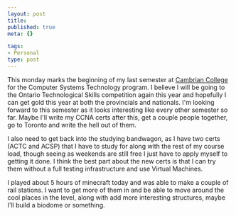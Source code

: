 ```yaml
--- 
layout: post
title: 
published: true
meta: {}

tags: 
- Personal
type: post
---
```


This monday marks the beginning of my last semester at [Cambrian College](http://cambriancollege.ca) for the Computer Systems Technology program. I believe I will be going to the Ontario Technological Skills competition again this year and hopefully I can get gold this year at both the provincials and nationals. I'm looking forward to this semester as it looks interesting like every other semester so far. Maybe I'll write my CCNA certs after this, get a couple people together, go to Toronto and write the hell out of them.    

I also need to get back into the studying bandwagon, as I have two certs (ACTC and ACSP) that I have to study for along with the rest of my course load, though seeing as weekends are still free I just have to apply myself to getting it done. I think the best part about the new certs is that I can try them without a full testing infrastructure and use Virtual Machines.  

I played about 5 hours of minecraft today and was able to make a couple of rail stations. I want to get more of them in and be able to move around the cool places in the level, along with add more interesting structures, maybe I'll build a biodome or something.  
